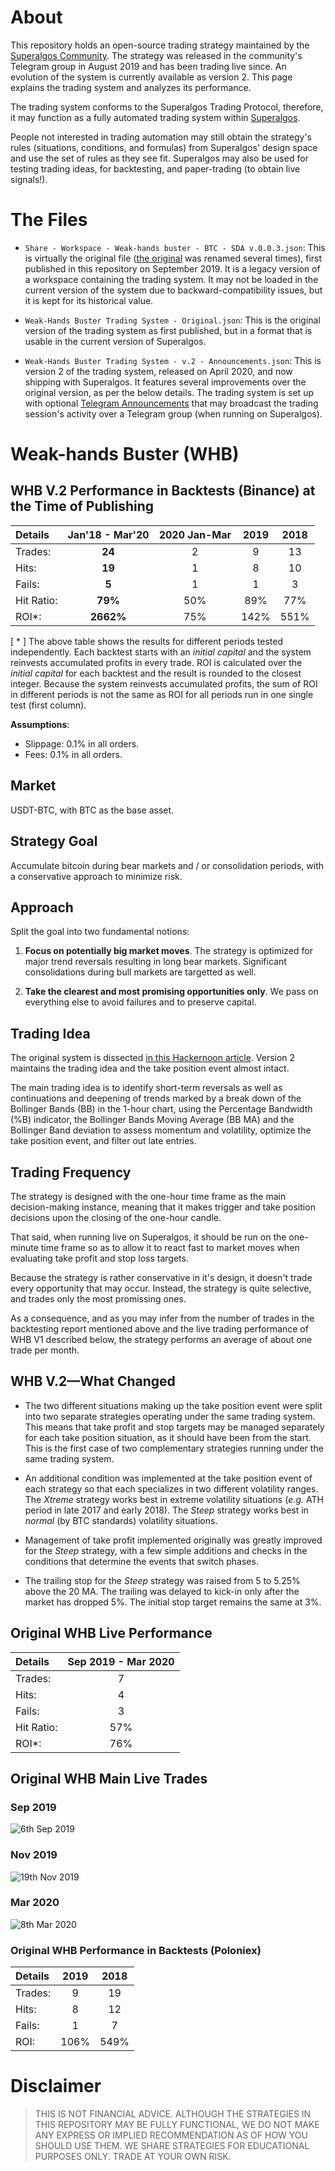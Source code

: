 # About
This repository holds an open-source trading strategy maintained by the [Superalgos Community](https://t.me/superalgoscommunity). The strategy was released in the community's Telegram group in August 2019 and has been trading live since. An evolution of the system is currently available as version 2. This page explains the trading system and analyzes its performance.

The trading system conforms to the Superalgos Trading Protocol, therefore, it may function as a fully automated trading system within [Superalgos](https://superalgos.org). 

People not interested in trading automation may still obtain the strategy's rules (situations, conditions, and formulas) from Superalgos' design space and use the set of rules as they see fit. Superalgos may also be used for testing trading ideas, for backtesting, and paper-trading (to obtain live signals!).

# The Files

* ```Share - Workspace - Weak-hands buster - BTC - SDA v.0.0.3.json```: This is virtually the original file ([the original](https://github.com/Superalgos/Strategy-BTC-WeakHandsBuster/blob/8f1879adb9be491fa28f34b58344d5223f4cdf3e/Share%20-%20Workspace%20-%20Weak-hands%20buster%20-%20BTC%20-%201hr.json) was renamed several times), first published in this repository on September 2019. It is a legacy version of a workspace containing the trading system. It may not be loaded in the current version of the system due to backward-compatibility issues, but it is kept for its historical value.

* ```Weak-Hands Buster Trading System - Original.json```: This is the original version of the trading system as first published, but in a format that is usable in the current version of Superalgos.

* ```Weak-Hands Buster Trading System - v.2 - Announcements.json```: This is version 2 of the trading system, released on April 2020, and now shipping with Superalgos. It features several improvements over the original version, as per the below details. The trading system is set up with optional [Telegram Announcements](https://docs.superalgos.org/suite-telegram-announcements.html) that may broadcast the trading session's activity over a Telegram group (when running on Superalgos).


# Weak-hands Buster (WHB)

## WHB V.2 Performance in Backtests (Binance) at the Time of Publishing

| Details | Jan'18 - Mar'20 | 2020 Jan-Mar | 2019 | 2018 | 
| :--- | :---: | :---: | :---: | :---: |
| Trades: | **24** | 2 | 9 | 13 |
| Hits: | **19** | 1 | 8 | 10 |
| Fails: | **5** | 1 | 1 | 3 |
|Hit Ratio: | **79%** | 50% | 89% | 77% |
| ROI*: | **2662%** | 75% | 142% | 551% |

[ * ] The above table shows the results for different periods tested independently. Each backtest starts with an *initial capital* and the system reinvests accumulated profits in every trade. ROI is calculated over the *initial capital* for each backtest and the result is rounded to the closest integer. Because the system reinvests accumulated profits, the sum of ROI in different periods is not the same as ROI for all periods run in one single test (first column).

**Assumptions**:

* Slippage: 0.1% in all orders.
* Fees: 0.1% in all orders.

## Market

USDT-BTC, with BTC as the base asset.

## Strategy Goal

Accumulate bitcoin during bear markets and / or consolidation periods, with a conservative approach to minimize risk.

## Approach

Split the goal into two fundamental notions:

1. **Focus on potentially big market moves**. The strategy is optimized for major trend reversals resulting in long bear markets. Significant consolidations during bull markets are targetted as well.

2. **Take the clearest and most promising opportunities only**. We pass on everything else to avoid failures and to preserve capital.

## Trading Idea

The original system is dissected [in this Hackernoon article](https://hackernoon.com/how-to-increase-your-bitcoin-holdings-in-a-bear-market-part-1-kjwp2gwu). Version 2 maintains the trading idea and the take position event almost intact. 

The main trading idea is to identify short-term reversals as well as continuations and deepening of trends marked by a break down of the Bollinger Bands (BB) in the 1-hour chart, using the Percentage Bandwidth (%B) indicator, the Bollinger Bands Moving Average (BB MA) and the Bollinger Band deviation to assess momentum and volatility, optimize the take position event, and filter out late entries.

## Trading Frequency

The strategy is designed with the one-hour time frame as the main decision-making instance, meaning that it makes trigger and take position decisions upon the closing of the one-hour candle.

That said, when running live on Superalgos, it should be run on the one-minute time frame so as to allow it to react fast to market moves when evaluating take profit and stop loss targets.

Because the strategy is rather conservative in it's design, it doesn't trade every opportunity that may occur. Instead, the strategy is quite selective, and trades only the most promissing ones.

As a consequence, and as you may infer from the number of trades in the backtesting report mentioned above and the live trading performance of WHB V1 described below, the strategy performs an average of about one trade per month.

## WHB V.2&mdash;What Changed

* The two different situations making up the take position event were split into two separate strategies operating under the same trading system. This means that take profit and stop targets may be managed separately for each take position situation, as it should have been from the start. This is the first case of two complementary strategies running under the same trading system.

* An additional condition was implemented at the take position event of each strategy so that each specializes in two different volatility ranges. The *Xtreme* strategy works best in extreme volatility situations (*e.g.* ATH period in late 2017 and early 2018). The *Steep* strategy works best in *normal* (by BTC standards) volatility situations.

* Management of take profit implemented originally was greatly improved for the *Steep* strategy, with a few simple additions and checks in the conditions that determine the events that switch phases.

* The trailing stop for the *Steep* strategy was raised from 5 to 5.25% above the 20 MA. The trailing was delayed to kick-in only after the market has dropped 5%. The initial stop target remains the same at 3%.

## Original WHB Live Performance

| Details | Sep 2019 - Mar 2020 |
| :--- | :---: |
| Trades: | 7 |
| Hits: | 4 |
| Fails: | 3 |
| Hit Ratio: | 57% |
| ROI*: | 76% |

## Original WHB Main Live Trades

### Sep 2019

![6th Sep  2019](https://user-images.githubusercontent.com/13994516/79866577-43febb00-83dd-11ea-851a-398db2c4a60c.PNG)

### Nov 2019

![19th Nov  2019](https://user-images.githubusercontent.com/13994516/79866595-4d882300-83dd-11ea-9608-b57a342690e3.PNG)

### Mar 2020

![8th Mar  2020](https://user-images.githubusercontent.com/13994516/79866599-4eb95000-83dd-11ea-9c51-66ffd99b41bd.PNG)

### Original WHB Performance in Backtests (Poloniex)

| Details | 2019 | 2018 |
| :--- | :---: | :---: |
| Trades: | 9 | 19 |
| Hits: | 8 | 12 |
| Fails: | 1 | 7 |
| ROI: | 106% | 549% |

# Disclaimer

> THIS IS NOT FINANCIAL ADVICE. ALTHOUGH THE STRATEGIES IN THIS REPOSITORY MAY BE FULLY FUNCTIONAL, WE DO NOT MAKE ANY EXPRESS OR IMPLIED RECOMMENDATION AS OF HOW YOU SHOULD USE THEM. WE SHARE STRATEGIES FOR EDUCATIONAL PURPOSES ONLY. TRADE AT YOUR OWN RISK.
